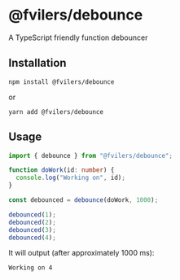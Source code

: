 # @fvilers/debounce

A TypeScript friendly function debouncer

## Installation

```
npm install @fvilers/debounce
```

or

```
yarn add @fvilers/debounce
```

## Usage

```ts
import { debounce } from "@fvilers/debounce";

function doWork(id: number) {
  console.log("Working on", id);
}

const debounced = debounce(doWork, 1000);

debounced(1);
debounced(2);
debounced(3);
debounced(4);
```

It will output (after approximately 1000 ms):

```
Working on 4
```
